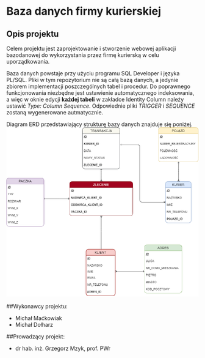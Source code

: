 # Baza danych firmy kurierskiej

## Opis projektu
Celem projektu jest zaprojektowanie i stworzenie webowej aplikacji bazodanowej do wykorzystania przez firmę kurierską w celu uporządkowania. 

Baza danych powstaje przy użyciu programu SQL Developer i języka PL/SQL. Pliki w tym repozytorium nie są całą bazą danych, a jedynie zbiorem implementacji poszczególnych tabel i procedur. Do poprawnego funkcjonowania niezbędne jest ustawienie automatycznego indeksowania, a więc w oknie edycji **każdej tabeli** w zakładce Identity Column należy ustawić *Type: Column Sequence*. Odpowiednie pliki *TRIGGER* i *SEQUENCE* zostaną wygenerowane autmatycznie.

Diagram ERD przedstawiający strukturę bazy danych znajduje się poniżej.
![Diagram ERD struktury bazy danych](img/ERD_diagram.png)

##Wykonawcy projektu:
 * Michał Maćkowiak
 * Michał Dołharz

##Prowadzący projekt:
 * dr hab. inż. Grzegorz Mzyk, prof. PWr
